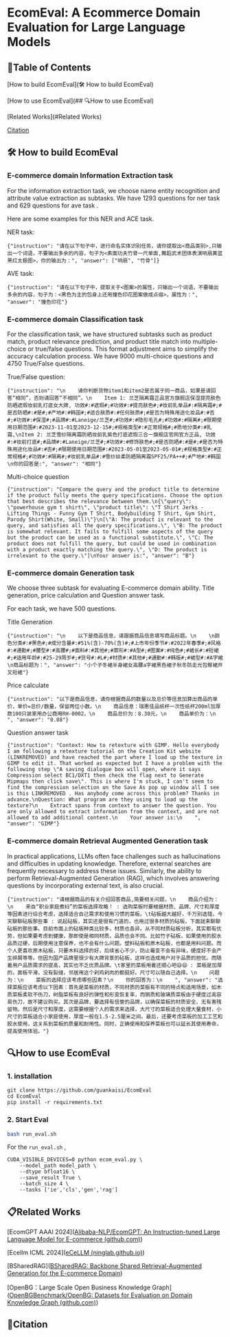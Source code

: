 # EcomEval: A Ecommerce Domain Evaluation for Large Language Models

## 📃Table of Contents

[How to build EcomEval](🛠 How to build EcomEval)

[How to use EcomEval](## 🔍How to use EcomEval)

[Related Works](#Related Works)

[Citation](#Citation)

## 🛠 How to build EcomEval

### E-commerce domain Information Extraction task

For the information extraction task, we choose name entity recognition and attribute value extraction as subtasks. We have 1293 questions for ner task and 629 questions for ave task .

Here are some examples for this NER and ACE task.

NER task:

```
{"instruction": "请在以下句子中，进行命名实体识别任务，请你提取出<商品类别>,只输出一个词语，不要输出多余的内容，句子为<素面功夫竹骨一尺单面,舞蹈武术团体表演响扇黄蓝黑红太极图>，你的输出为：", "answer": ["响扇", "竹骨"]}

```

AVE task:

```
{"instruction": "请在以下句子中，提取关于<图案>的属性，只输出一个词语，不要输出多余的内容，句子为：<黑色为主的包身上还用撞色印花图案做成点缀>，属性为：", "answer": "撞色印花"}

```

### E-commerce domain Classification task

For the classification task, we have structured subtasks such as product match, product relevance prediction, and product title match into multiple-choice or true/false questions. This format adjustment aims to simplify the accuracy calculation process. We have 9000 multi-choice questions and 4750 True/False questions.

True/False question: 

```
{"instruction": "\n    请你判断货物item1和item2是否属于同一商品，如果是请回答“相同”，否则请回答“不相同”。\n    Item 1: 兰芝隔离霜正品官方旗舰店保湿提亮肤色防晒遮瑕妆前乳打底女大牌, 功效#:#遮瑕#;#功效#:#提亮肤色#;#妆前乳单品#:#隔离霜#;#是否防晒#:#是#;#产地#:#韩国#;#适合肤质#:#任何肤质#;#是否为特殊用途化妆品#:#否#;#功效#:#保湿#;#品牌#:#Laneige/兰芝#;#功效#:#隐形毛孔#;#功效#:#隔离#;#限期使用日期范围#:#2023-11-01至2023-12-15#;#规格类型#:#正常规格#;#质地分类#:#乳霜,\nItem 2: 兰芝雪纱隔离霜防晒妆前乳紫色打底遮瑕三合一旗舰店官网官方正品, 功效#:#妆前打底#;#品牌#:#Laneige/兰芝#;#功效#:#修饰肤色#;#是否防晒#:#是#;#是否为特殊用途化妆品#:#否#;#限期使用日期范围#:#2023-05-01至2023-05-01#;#规格类型#:#正常规格#;#功效#:#隔离#;#妆前乳单品#:#雪纱丝柔防晒隔离霜SPF25/PA++#;#产地#:#韩国\n你的回答是:", "answer": "相同"}
```

Multi-choice question

```
{"instruction": "Compare the query and the product title to determine if the product fully meets the query specifications. Choose the option that best describes the relevance between them.\n{\"query\": \"powerhouse gym t shirt\", \"product title\": \"T Shirt Jerks - Lifting Things - Funny Gym T Shirt, Bodybuilding T Shirt, Gym Shirt, Parody Shirt(White, Small)\"}\n[\"A: The product is relevant to the query, and satisfies all the query specifications.\", \"B: The product is somewhat relevant. It fails to fulfill some aspects of the query but the product can be used as a functional substitute.\", \"C: The product does not fulfill the query, but could be used in combination with a product exactly matching the query.\", \"D: The product is irrelevant to the query.\"]\nYour answer is:", "answer": "B"}
```



### E-commerce domain Generation task

We choose three subtask for evaluating E-commerce domain ability. Title generation, price calculation and Question answer task.

For each task, we have 500 questions.

Title Generation

```
{"instruction": "\n    以下是商品信息，请跟据商品信息填写商品标题。\n    \n颜色分类#:#黑色#;#成分含量#:#51%(含)-70%(含)#;#上市年份季节#:#2022年春季#;#风格#:#通勤#;#腰型#:#高腰#;#面料#:#其他#;#廓形#:#A型#;#图案#:#纯色#;#裙长#:#短裙#;#适用年龄#:#25-29周岁#;#货号#:#L#;#材质#:#其他#;#通勤#:#韩版#;#裙型#:#A字裙\n商品标题为：", "answer": "小个子冬裙半身裙女高腰a字裙黑色裙子秋冬防走光包臀裙开叉短裙"}
```

Price calculate

```
{"instruction": "以下是商品信息，请你根据商品的数量以及总价等信息加算出商品的单价，单价=总价/数量，保留两位小数。\n    商品信息：瑞惠佳品纸杯一次性纸杯200ml加厚款100只装家用办公商用RH-0002，\n    商品总价为：8.30元，\n    商品单价为：\n    ", "answer": "0.08"}

```

Question answer task

```
{"instruction": "Context: How to retexture with GIMP. Hello everybody I am following a retexture tutorial on the Creation Kit website (LINKREMOVED) and have reached the part where I load up the texture in GIMP to edit it. That worked as expected but I have a problem with the following step \"A saving dialogue box will open, where it says Compression select BC1/DXT1 then check the flag next to Generate Mipmaps then click save\". This is where I'm stuck, I can't seem to find the compression selection on the Save As pop up window all I see is this LINKREMOVED . Has anybody come across this problem? Thanks in advance.\nQuestion: What program are they using to load up the texture?\n    Extract spans from context to answer the question. You are only allowed to extract information from the context, and are not allowed to add additional content.\n    Your answer is:\n    ", "answer": "GIMP"}

```

### E-commerce domain Retrieval Augmented Generation task

In practical applications, LLMs often face challenges such as hallucinations and difficulties in updating knowledge. Therefore, external searches are frequently necessary to address these issues. Similarly, the ability to perform Retrieval-Augmented Generation (RAG), which involves answering questions by incorporating external text, is also crucial.

```
{"instruction": "请根据商品的有关介绍回答商品,简要相关问题，\n    商品介绍为：\n    来自“职业家庭煮妇”的菜板选择攻略！ : 选购菜板时要根据材质、品牌、尺寸和厚度等因素进行综合考虑，选择适合自己需求和使用习惯的菜板。\t砧板越大越好，千万别选错，今天聊聊砧板那些事 : 说起砧板，其实还是很有门道的，也用过很多材质的砧板，下面就来聊聊砧板的那些事。目前市面上的砧板种类比较多，材质也各异。从不同材质砧板分析，其实都有优势，但如果要考虑到健康，那即使是相同材质，品质也会不同。比如竹子砧板，如果使用的胶水品质过硬，后期使用注意保养，也不会有什么问题。塑料砧板和原木砧板，也都是用料问题。而个人更喜欢原木砧板，只要木料选择的好，后续省心不少，防止霉变不会有异味，硬度好不会产生碎屑等等。但因为国产品牌里很少有大牌背景的砧板，这样也造成用户对于品质的担忧。而随着用户品质需求的提高，其实也不乏优质品牌。\t家里的菜板用着还顺心吧😄😄 : 菜板是加厚的，面板平滑，没有裂缝，邻居用这个剁鸡剁肉的都挺好。尺寸可以随自己选择。\n    问题为：\n    菜板的选择应该考虑哪些因素？\n    你的回答为：\n    ", "answer": "选择菜板应该考虑以下因素：首先是菜板的材质，不同材质的菜板有不同的特点和适用场景，如木质菜板柔软不伤刀，树脂菜板有良好的弹性和形变恢复率，而钢质和玻璃质菜板由于硬度过高容易伤刀，故不建议购买。其次是品牌，要选择有信誉的品牌，以确保菜板的材质安全、无有害残留物。然后是尺寸和厚度，这需要根据个人的需求来选择，大尺寸的菜板适合处理大量食材，小尺寸的菜板适合小家庭使用，厚度一般在1.5-2.5厘米之间。最后，还要考虑菜板的加工工艺和胶水使用，这关系到菜板的质量和耐用性。同时，正确使用和保养菜板也可以延长其使用寿命，提高使用体验。"}

```



## 🔍How to use EcomEval

### 1. installation

```
git clone https://github.com/guankaisi/EcomEval
cd EcomEval
pip install -r requirements.txt
```

### 2. Start Eval 

```bash
bash run_eval.sh
```

For the `run_eval.sh` ,

```
CUDA_VISIBLE_DEVICES=0 python ecom_eval.py \
    --model_path model_path \
    --dtype bfloat16 \
    --save_result True \
    --batch_size 4 \
    --tasks ['ie','cls','gen','rag']
```

## 📋Related Works

[EcomGPT AAAI 2024]([Alibaba-NLP/EcomGPT: An Instruction-tuned Large Language Model for E-commerce (github.com)](https://github.com/Alibaba-NLP/EcomGPT))

[Ecellm ICML 2024]([eCeLLM (ninglab.github.io)](https://ninglab.github.io/eCeLLM/))

[BSharedRAG]([BSharedRAG: Backbone Shared Retrieval-Augmented Generation for the E-commerce Domain](https://bsharedrag.github.io/index.html))

[OpenBG：Large Scale Open Business Knowledge Graph]([OpenBGBenchmark/OpenBG: Datasets for Evaluation on Domain Knowledge Graph (github.com)](https://github.com/OpenBGBenchmark/OpenBG))

## 👀Citation

